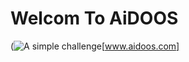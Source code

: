# Welcom To AiDOOS
(![A simple challenge](https://www.aidoos.com//media/images/AiDOOS-Challenge-Banner.jpeg)[www.aidoos.com]
